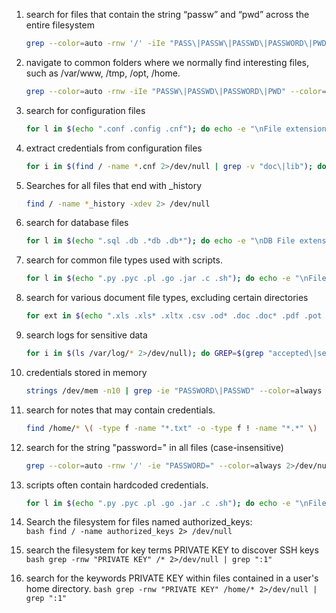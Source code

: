 1.  search for files that contain the string “passw” and “pwd” across the entire filesystem  
    ```bash
    grep --color=auto -rnw '/' -iIe "PASS\|PASSW\|PASSWD\|PASSWORD\|PWD" --color=always 2>/dev/null
    ```    
2.  navigate to common folders where we normally find interesting files, such as /var/www, /tmp, /opt, /home.  
    ```bash
    grep --color=auto -rnw -iIe "PASSW\|PASSWD\|PASSWORD\|PWD" --color=always 2>/dev/null
    ```
3. search for configuration files 
    ```bash
    for l in $(echo ".conf .config .cnf"); do echo -e "\nFile extension: $l"; find / -name *$l 2>/dev/null | grep -v "lib\|fonts\|share\|core"; done
    ```
4.  extract credentials from configuration files 
    ```bash
    for i in $(find / -name *.cnf 2>/dev/null | grep -v "doc\|lib"); do echo -e "\nFile: $i"; grep "user\|password\|pass" $i 2>/dev/null | grep -v "\#"; done
    ```
5. Searches for all files that end with _history  
    ```bash
	find / -name *_history -xdev 2> /dev/null 
    ```  
5. search for database files 
    ```bash
    for l in $(echo ".sql .db .*db .db*"); do echo -e "\nDB File extension: $l"; find / -name *$l 2>/dev/null | grep -v "doc\|lib\|headers\|share\|man"; done
    ```
6. search for common file types used with scripts.  
    ```bash
    for l in $(echo ".py .pyc .pl .go .jar .c .sh"); do echo -e "\nFile extension: $l"; find / -name *$l 2>/dev/null | grep -v "doc\|lib\|headers\|share"; done
    ```
7. search for various document file types, excluding certain directories 
    ```bash
    for ext in $(echo ".xls .xls* .xltx .csv .od* .doc .doc* .pdf .pot .pot* .pp*"); do echo -e "\nFile extension: $ext"; find / -name *$ext 2>/dev/null | grep -v "lib\|fonts\|share\|core"; done
    ```
    
8.  search logs for sensitive data  
    ```bash
    for i in $(ls /var/log/* 2>/dev/null); do GREP=$(grep "accepted\|session opened\|session closed\|failure\|failed\|ssh\|password changed\|new user\|delete user\|sudo\|COMMAND\=\|logs" $i 2>/dev/null); if [[ $GREP ]]; then echo -e "\n#### Log file: $i"; grep "accepted\|session opened\|session closed\|failure\|failed\|ssh\|password changed\|new user\|delete user\|sudo\|COMMAND\=\|logs" $i 2>/dev/null; fi; done
    ```
    
9. credentials stored in memory  
    ```bash
    strings /dev/mem -n10 | grep -ie "PASSWORD\|PASSWD" --color=always
    ```
    
10. search for notes that may contain credentials.  
    ```bash
    find /home/* \( -type f -name "*.txt" -o -type f ! -name "*.*" \)
    ```
    
11. search for the string "password=" in all files (case-insensitive)  
    ```bash
    grep --color=auto -rnw '/' -ie "PASSWORD=" --color=always 2>/dev/null
    ```
    
12. scripts often contain hardcoded credentials.  
    ```bash
    for l in $(echo ".py .pyc .pl .go .jar .c .sh"); do echo -e "\nFile extension: $l"; find / -name *$l 2>/dev/null | grep -v "doc\|lib\|headers\|share"; done
    ```

13.  Search the filesystem for files named authorized_keys:  
    ```bash
    find / -name authorized_keys 2> /dev/null
    ```

14.  search the filesystem for key terms PRIVATE KEY to discover SSH keys  
    ```bash
    grep -rnw "PRIVATE KEY" /* 2>/dev/null | grep ":1"
    ```

15.  search for the keywords PRIVATE KEY within files contained in a user's home directory. 
    ```bash
    grep -rnw "PRIVATE KEY" /home/* 2>/dev/null | grep ":1"
    ```